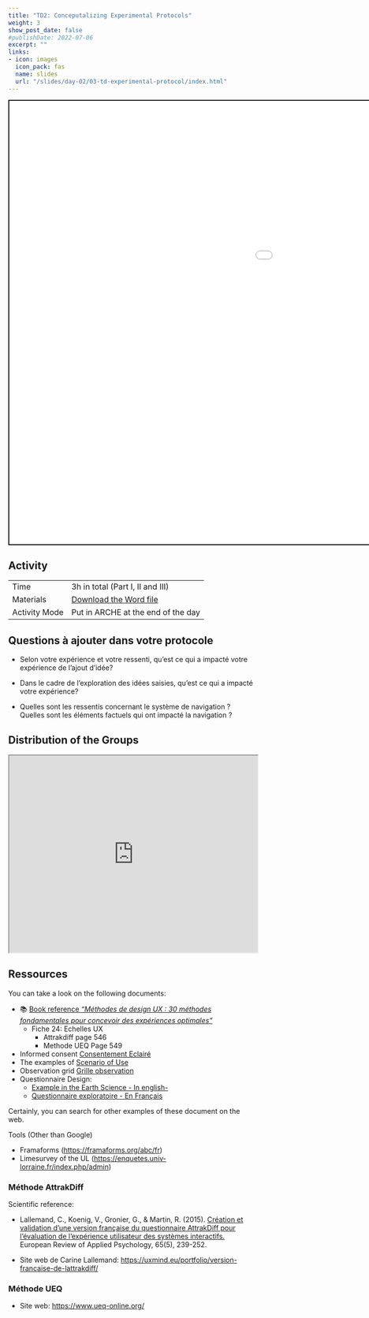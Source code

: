 ```yaml
---
title: "TD2: Conceputalizing Experimental Protocols"
weight: 3
show_post_date: false
#publishDate: 2022-07-06
excerpt: ""
links:
- icon: images
  icon_pack: fas
  name: slides
  url: "/slides/day-02/03-td-experimental-protocol/index.html"
---
```


<script src="{{< blogdown/postref >}}index_files/clipboard/clipboard.min.js"></script>
<link href="{{< blogdown/postref >}}index_files/xaringanExtra-clipboard/xaringanExtra-clipboard.css" rel="stylesheet" />
<script src="{{< blogdown/postref >}}index_files/xaringanExtra-clipboard/xaringanExtra-clipboard.js"></script>
<script>window.xaringanExtraClipboard(null, {"button":"Copy Code","success":"Copied!","error":"Press Ctrl+C to Copy"})</script>
<script src="{{< blogdown/postref >}}index_files/fitvids/fitvids.min.js"></script>
<div class="shareagain" style="min-width:300px;margin:1em auto;" data-exeternal="1">
<iframe src="/slides/day-02/03-td-experimental-protocol/index.html" width="1600" height="900" style="border:2px solid currentColor;" loading="lazy" allowfullscreen></iframe>
<script>fitvids('.shareagain', {players: 'iframe'});</script>
</div>

## Activity

<div class="activity-table">

|               |                                                                           |
|:--------------|:--------------------------------------------------------------------------|
| Time          | 3h in total (Part I, II and III)                                          |
| Materials     | [Download the Word file](/TD/day-02/02-Experimental-Protocol-ENSGSI.docx) |
| Activity Mode | Put in ARCHE at the end of the day                                        |

</div>

## Questions à ajouter dans votre protocole

- Selon votre expérience et votre ressenti, qu’est ce qui a impacté votre expérience de l’ajout d’idée?

- Dans le cadre de l’exploration des idées saisies, qu’est ce qui a impacté votre expérience?

- Quelles sont les ressentis concernant le système de navigation ? Quelles sont les éléments factuels qui ont impacté la navigation ?

## Distribution of the Groups

<iframe src="https://lite.framacalc.org/ci15-3ai-ensgsi-9z0e" width="100%" height="400" frameborder="1">
</iframe>

## Ressources

<div class="activity-step">

You can take a look on the following documents:

- 📚 [Book reference *“Méthodes de design UX : 30 méthodes fondamentales pour concevoir des expériences optimales”*](https://univ-scholarvox-com.bases-doc.univ-lorraine.fr/reader/docid/88863440/page/560)
  - Fiche 24: Echelles UX
    - Attrakdiff page 546
    - Methode UEQ Page 549
- Informed consent <span class="pkg">[Consentement Eclairé](/TD/day-02/Consentement.pdf)</span>
- The examples of <span class="pkg">[Scenario of Use](/TD/day-02/Scenarios.pdf)</span>
- Observation grid <span class="pkg">[Grille observation](/TD/day-02/Grille-observation.ppt)</span>
- Questionnaire Design:
  - [Example in the Earth Science - In english-](https://nhess.copernicus.org/articles/9/1307/2009/nhess-9-1307-2009.pdf)  
  - [Questionnaire exploratoire - En Français](https://univ-scholarvox-com.bases-doc.univ-lorraine.fr/reader/docid/88863440/page/196)

Certainly, you can search for other examples of these document on the web.

</div>

<div class="activity-step">

Tools (Other than Google)

- Framaforms (https://framaforms.org/abc/fr)
- Limesurvey of the UL (https://enquetes.univ-lorraine.fr/index.php/admin)

</div>

### Méthode AttrakDiff

Scientific reference:

- Lallemand, C., Koenig, V., Gronier, G., & Martin, R. (2015). [Création et validation d’une version française du questionnaire AttrakDiff pour l’évaluation de l’expérience utilisateur des systèmes interactifs.](https://doi.org/10.1016/j.erap.2015.08.002) European Review of Applied Psychology, 65(5), 239-252.

- Site web de Carine Lallemand: https://uxmind.eu/portfolio/version-francaise-de-lattrakdiff/

### Méthode UEQ

- Site web: https://www.ueq-online.org/
